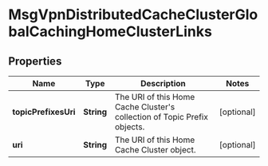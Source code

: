 
# MsgVpnDistributedCacheClusterGlobalCachingHomeClusterLinks

## Properties
Name | Type | Description | Notes
------------ | ------------- | ------------- | -------------
**topicPrefixesUri** | **String** | The URI of this Home Cache Cluster&#39;s collection of Topic Prefix objects. |  [optional]
**uri** | **String** | The URI of this Home Cache Cluster object. |  [optional]



